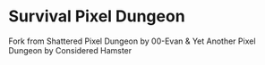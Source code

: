 # Survival Pixel Dungeon
Fork from Shattered Pixel Dungeon by 00-Evan & Yet Another Pixel Dungeon by Considered Hamster
